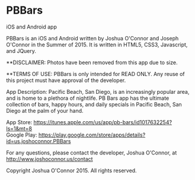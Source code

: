 # PBBars
iOS and Android app

PBBars is an iOS and Android written by Joshua O'Connor and Joseph O'Connor in the Summer of 2015. It is written in HTML5, CSS3, Javascript, and JQuery.

**DISCLAIMER: Photos have been removed from this app due to size.

**TERMS OF USE: PBBars is only intended for READ ONLY. Any reuse of this project must have approval of the developer.

App Description: Pacific Beach, San Diego, is an increasingly popular area, and is home to a plethora of nightlife. PB Bars app has the ultimate collection of bars, happy hours, and daily specials in Pacific Beach, San Diego at the palm of your hand.

App Store: https://itunes.apple.com/us/app/pb-bars/id1017632254?ls=1&mt=8 <br>
Google Play:  https://play.google.com/store/apps/details?id=us.joshoconnor.PBBars

For any questions, please contact the developer, Joshua O'Connor, at http://www.joshoconnor.us/contact

Copyright Joshua O'Connor 2015. All rights reserved.
